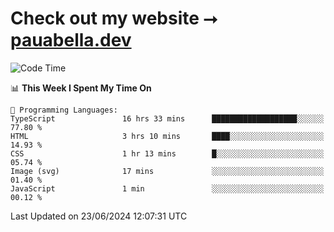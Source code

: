 # Check out my website ⭢ [pauabella.dev](https://pauabella.dev)

<!--START_SECTION:waka-->
![Code Time](http://img.shields.io/badge/Code%20Time-3%2C490%20hrs%2017%20mins-blue)

📊 **This Week I Spent My Time On** 

```text
💬 Programming Languages: 
TypeScript               16 hrs 33 mins      ███████████████████░░░░░░   77.80 % 
HTML                     3 hrs 10 mins       ████░░░░░░░░░░░░░░░░░░░░░   14.93 % 
CSS                      1 hr 13 mins        █░░░░░░░░░░░░░░░░░░░░░░░░   05.74 % 
Image (svg)              17 mins             ░░░░░░░░░░░░░░░░░░░░░░░░░   01.40 % 
JavaScript               1 min               ░░░░░░░░░░░░░░░░░░░░░░░░░   00.12 % 
```


 Last Updated on 23/06/2024 12:07:31 UTC
<!--END_SECTION:waka-->
